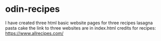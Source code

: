 # odin-recipes
I have created three html basic website pages for three recipes
lasagna
pasta
cake
the link to three websites are in index.html
credits for recipes: https://www.allrecipes.com/
